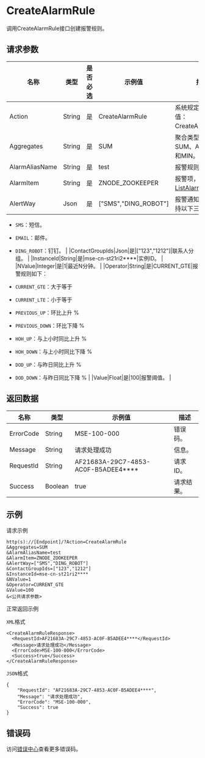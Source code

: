 # CreateAlarmRule

调用CreateAlarmRule接口创建报警规则。

## 请求参数

|名称|类型|是否必选|示例值|描述|
|--|--|----|---|--|
|Action|String|是|CreateAlarmRule|系统规定参数，取值：CreateAlarmRule。 |
|Aggregates|String|是|SUM|聚合类型，支持SUM、AVG、MAX和MIN。 |
|AlarmAliasName|String|是|test|报警规则名称。 |
|AlarmItem|String|是|ZNODE\_ZOOKEEPER|报警项，请参见[ListAlarmItems](https://help.aliyun.com/document_detail/182237.html)。 |
|AlertWay|Json|是|\["SMS","DING\_ROBOT"\]|报警通知方式，支持以下三种方式：

 -   `SMS`：短信。
-   `EMAIL`：邮件。
-   `DING_ROBOT`：钉钉。 |
|ContactGroupIds|Json|是|\["123","1212"\]|联系人分组。 |
|InstanceId|String|是|mse-cn-st21ri2\*\*\*\*|实例ID。 |
|NValue|Integer|是|1|最近N分钟。 |
|Operator|String|是|CURRENT\_GTE|报警规则如下：

 -   `CURRENT_GTE`：大于等于
-   `CURRENT_LTE`：小于等于
-   `PREVIOUS_UP`：环比上升 %
-   `PREVIOUS_DOWN`：环比下降 %
-   `HOH_UP`：与上小时同比上升 %
-   `HOH_DOWN`：与上小时同比下降 %
-   `DOD_UP`：与昨日同比上升 %
-   `DOD_DOWN`：与昨日同比下降 % |
|Value|Float|是|100|报警阈值。 |

## 返回数据

|名称|类型|示例值|描述|
|--|--|---|--|
|ErrorCode|String|MSE-100-000|错误码。 |
|Message|String|请求处理成功|信息。 |
|RequestId|String|AF21683A-29C7-4853-AC0F-B5ADEE4\*\*\*\*|请求ID。 |
|Success|Boolean|true|请求结果。 |

## 示例

请求示例

```
http(s)://[Endpoint]/?Action=CreateAlarmRule
&Aggregates=SUM
&AlarmAliasName=test
&AlarmItem=ZNODE_ZOOKEEPER
&AlertWay=["SMS","DING_ROBOT"]
&ContactGroupIds=["123","1212"]
&InstanceId=mse-cn-st21ri2****
&NValue=1
&Operator=CURRENT_GTE
&Value=100
&<公共请求参数>
```

正常返回示例

`XML`格式

```
<CreateAlarmRuleResponse>
  <RequestId>AF21683A-29C7-4853-AC0F-B5ADEE4****</RequestId>
  <Message>请求处理成功</Message>
  <ErrorCode>MSE-100-000</ErrorCode>
  <Success>true</Success>
</CreateAlarmRuleResponse>
```

`JSON`格式

```
{
    "RequestId": "AF21683A-29C7-4853-AC0F-B5ADEE4****",
    "Message": "请求处理成功",
    "ErrorCode": "MSE-100-000",
    "Success": true
}
```

## 错误码

访问[错误中心](https://error-center.aliyun.com/status/product/mse)查看更多错误码。


